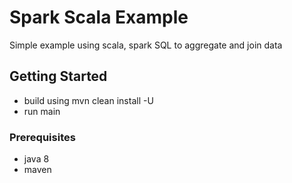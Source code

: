 # Spark Scala Example

Simple example using scala, spark SQL to aggregate and join data

## Getting Started

* build using mvn clean install -U
* run main

### Prerequisites

* java 8
* maven
